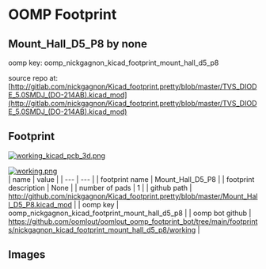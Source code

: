 # OOMP Footprint  
## Mount_Hall_D5_P8  by none  
  
oomp key: oomp_nickgagnon_kicad_footprint_mount_hall_d5_p8  
  
source repo at: [http://gitlab.com/nickgagnon/Kicad_footprint.pretty/blob/master/TVS_DIODE_5.0SMDJ_(DO-214AB).kicad_mod](http://gitlab.com/nickgagnon/Kicad_footprint.pretty/blob/master/TVS_DIODE_5.0SMDJ_(DO-214AB).kicad_mod)  
## Footprint  
  
[![working_kicad_pcb_3d.png](working_kicad_pcb_3d_600.png)](working_kicad_pcb_3d.png)  
  
[![working.png](working_600.png)](working.png)  
| name | value | 
| --- | --- | 
| footprint name | Mount_Hall_D5_P8 | 
| footprint description | None | 
| number of pads | 1 | 
| github path | http://github.com/nickgagnon/Kicad_footprint.pretty/blob/master/Mount_Hall_D5_P8.kicad_mod | 
| oomp key | oomp_nickgagnon_kicad_footprint_mount_hall_d5_p8 | 
| oomp bot github | https://github.com/oomlout/oomlout_oomp_footprint_bot/tree/main/footprints/nickgagnon_kicad_footprint_mount_hall_d5_p8/working | 
## Images  
